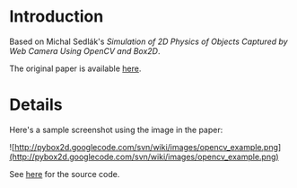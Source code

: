 # Introduction #

Based on Michal Sedlák's _Simulation of 2D Physics of Objects Captured by Web Camera Using OpenCV and Box2D_.

The original paper is available [here](http://www.kirp.chtf.stuba.sk/pc11/data/abstracts/053.html).

# Details #

Here's a sample screenshot using the image in the paper:

![http://pybox2d.googlecode.com/svn/wiki/images/opencv_example.png](http://pybox2d.googlecode.com/svn/wiki/images/opencv_example.png)

See [here](http://code.google.com/p/pybox2d/source/browse/#svn%2Ftrunk%2Fexamples%2Fopencv) for the source code.